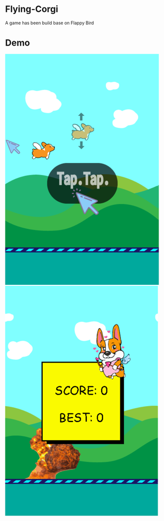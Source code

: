 # Flying-Corgi
A game has been build base on Flappy Bird

# Demo
<div class="center">
<img src="demo1.png">
<img src="demo3.png">
</div>
